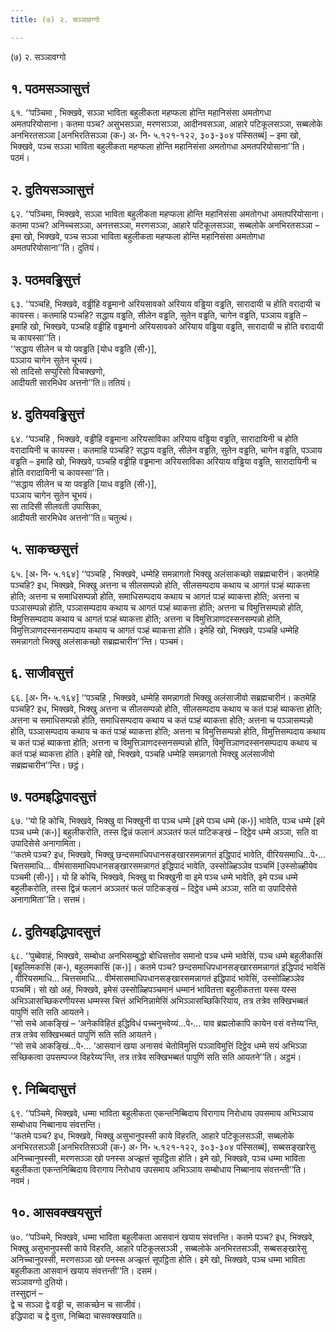 ```yaml
---
title: (७) २. सञ्ञावग्गो

---
```

(७) २. सञ्ञावग्गो  


## १. पठमसञ्ञासुत्तं

६१. ‘‘पञ्चिमा , भिक्खवे, सञ्ञा भाविता बहुलीकता महप्फला होन्ति महानिसंसा अमतोगधा अमतपरियोसाना। कतमा पञ्च? असुभसञ्ञा, मरणसञ्ञा, आदीनवसञ्ञा, आहारे पटिकूलसञ्ञा, सब्बलोके अनभिरतसञ्ञा [अनभिरतिसञ्ञा (क॰) अ॰ नि॰ ५.१२१-१२२, ३०३-३०४ पस्सितब्बं] – इमा खो, भिक्खवे, पञ्च सञ्ञा भाविता बहुलीकता महप्फला होन्ति महानिसंसा अमतोगधा अमतपरियोसाना’’ति। पठमं।  


## २. दुतियसञ्ञासुत्तं

६२. ‘‘पञ्चिमा, भिक्खवे, सञ्ञा भाविता बहुलीकता महप्फला होन्ति महानिसंसा अमतोगधा अमतपरियोसाना। कतमा पञ्च? अनिच्चसञ्ञा, अनत्तसञ्ञा, मरणसञ्ञा, आहारे पटिकूलसञ्ञा, सब्बलोके अनभिरतसञ्ञा – इमा खो, भिक्खवे, पञ्च सञ्ञा भाविता बहुलीकता महप्फला होन्ति महानिसंसा अमतोगधा अमतपरियोसाना’’ति। दुतियं।  


## ३. पठमवड्ढिसुत्तं

६३. ‘‘पञ्चहि, भिक्खवे, वड्ढीहि वड्ढमानो अरियसावको अरियाय वड्ढिया वड्ढति, सारादायी च होति वरादायी च कायस्स। कतमाहि पञ्चहि? सद्धाय वड्ढति, सीलेन वड्ढति, सुतेन वड्ढति, चागेन वड्ढति, पञ्ञाय वड्ढति – इमाहि खो, भिक्खवे, पञ्चहि वड्ढीहि वड्ढमानो अरियसावको अरियाय वड्ढिया वड्ढति, सारादायी च होति वरादायी च कायस्सा’’ति।  
‘‘सद्धाय सीलेन च यो पवड्ढति [योध वड्ढति (सी॰)],  
पञ्ञाय चागेन सुतेन चूभयं।  
सो तादिसो सप्पुरिसो विचक्खणो,  
आदीयती सारमिधेव अत्तनो’’ति॥ ततियं।  


## ४. दुतियवड्ढिसुत्तं

६४. ‘‘पञ्चहि , भिक्खवे, वड्ढीहि वड्ढमाना अरियसाविका अरियाय वड्ढिया वड्ढति, सारादायिनी च होति वरादायिनी च कायस्स। कतमाहि पञ्चहि? सद्धाय वड्ढति, सीलेन वड्ढति, सुतेन वड्ढति, चागेन वड्ढति, पञ्ञाय वड्ढति – इमाहि खो, भिक्खवे, पञ्चहि वड्ढीहि वड्ढमाना अरियसाविका अरियाय वड्ढिया वड्ढति, सारादायिनी च होति वरादायिनी च कायस्सा’’ति।  
‘‘सद्धाय सीलेन च या पवड्ढति [याध वड्ढति (सी॰)],  
पञ्ञाय चागेन सुतेन चूभयं।  
सा तादिसी सीलवती उपासिका,  
आदीयती सारमिधेव अत्तनो’’ति॥ चतुत्थं।  


## ५. साकच्छसुत्तं

६५. [अ॰ नि॰ ५.१६४] ‘‘पञ्चहि , भिक्खवे, धम्मेहि समन्नागतो भिक्खु अलंसाकच्छो सब्रह्मचारीनं। कतमेहि पञ्चहि? इध, भिक्खवे, भिक्खु अत्तना च सीलसम्पन्नो होति, सीलसम्पदाय कथाय च आगतं पञ्हं ब्याकत्ता होति; अत्तना च समाधिसम्पन्नो होति, समाधिसम्पदाय कथाय च आगतं पञ्हं ब्याकत्ता होति; अत्तना च पञ्ञासम्पन्नो होति, पञ्ञासम्पदाय कथाय च आगतं पञ्हं ब्याकत्ता होति; अत्तना च विमुत्तिसम्पन्नो होति, विमुत्तिसम्पदाय कथाय च आगतं पञ्हं ब्याकत्ता होति; अत्तना च विमुत्तिञाणदस्सनसम्पन्नो होति, विमुत्तिञाणदस्सनसम्पदाय कथाय च आगतं पञ्हं ब्याकत्ता होति। इमेहि खो, भिक्खवे, पञ्चहि धम्मेहि समन्नागतो भिक्खु अलंसाकच्छो सब्रह्मचारीन’’न्ति। पञ्चमं।  


## ६. साजीवसुत्तं

६६. [अ॰ नि॰ ५.१६४] ‘‘पञ्चहि , भिक्खवे, धम्मेहि समन्नागतो भिक्खु अलंसाजीवो सब्रह्मचारीनं। कतमेहि पञ्चहि? इध, भिक्खवे, भिक्खु अत्तना च सीलसम्पन्नो होति, सीलसम्पदाय कथाय च कतं पञ्हं ब्याकत्ता होति; अत्तना च समाधिसम्पन्नो होति, समाधिसम्पदाय कथाय च कतं पञ्हं ब्याकत्ता होति; अत्तना च पञ्ञासम्पन्नो होति, पञ्ञासम्पदाय कथाय च कतं पञ्हं ब्याकत्ता होति; अत्तना च विमुत्तिसम्पन्नो होति, विमुत्तिसम्पदाय कथाय च कतं पञ्हं ब्याकत्ता होति; अत्तना च विमुत्तिञाणदस्सनसम्पन्नो होति, विमुत्तिञाणदस्सनसम्पदाय कथाय च कतं पञ्हं ब्याकत्ता होति। इमेहि खो, भिक्खवे, पञ्चहि धम्मेहि समन्नागतो भिक्खु अलंसाजीवो सब्रह्मचारीन’’न्ति। छट्ठं।  


## ७. पठमइद्धिपादसुत्तं

६७. ‘‘यो हि कोचि, भिक्खवे, भिक्खु वा भिक्खुनी वा पञ्च धम्मे [इमे पञ्च धम्मे (क॰)] भावेति, पञ्च धम्मे [इमे पञ्च धम्मे (क॰)] बहुलीकरोति, तस्स द्विन्नं फलानं अञ्ञतरं फलं पाटिकङ्खं – दिट्ठेव धम्मे अञ्ञा, सति वा उपादिसेसे अनागामिता।  
‘‘कतमे पञ्च? इध, भिक्खवे, भिक्खु छन्दसमाधिपधानसङ्खारसमन्नागतं इद्धिपादं भावेति, वीरियसमाधि…पे॰… चित्तसमाधि… वीमंसासमाधिपधानसङ्खारसमन्नागतं इद्धिपादं भावेति, उस्सोळ्हिञ्ञेव पञ्चमिं [उस्सोळ्हीयेव पञ्चमी (सी॰)]। यो हि कोचि, भिक्खवे, भिक्खु वा भिक्खुनी वा इमे पञ्च धम्मे भावेति, इमे पञ्च धम्मे बहुलीकरोति, तस्स द्विन्नं फलानं अञ्ञतरं फलं पाटिकङ्खं – दिट्ठेव धम्मे अञ्ञा, सति वा उपादिसेसे अनागामिता’’ति। सत्तमं।  


## ८. दुतियइद्धिपादसुत्तं

६८. ‘‘पुब्बेवाहं, भिक्खवे, सम्बोधा अनभिसम्बुद्धो बोधिसत्तोव समानो पञ्च धम्मे भावेसिं, पञ्च धम्मे बहुलीकासिं [बहुलिमकासिं (क॰), बहुलमकासिं (क॰)]। कतमे पञ्च? छन्दसमाधिपधानसङ्खारसमन्नागतं इद्धिपादं भावेसिं , वीरियसमाधि… चित्तसमाधि… वीमंसासमाधिपधानसङ्खारसमन्नागतं इद्धिपादं भावेसिं, उस्सोळ्हिञ्ञेव पञ्चमिं। सो खो अहं, भिक्खवे, इमेसं उस्सोळ्हिपञ्चमानं धम्मानं भावितत्ता बहुलीकतत्ता यस्स यस्स अभिञ्ञासच्छिकरणीयस्स धम्मस्स चित्तं अभिनिन्नामेसिं अभिञ्ञासच्छिकिरियाय, तत्र तत्रेव सक्खिभब्बतं पापुणिं सति सति आयतने।  
‘‘सो सचे आकङ्खिं – ‘अनेकविहितं इद्धिविधं पच्चनुभवेय्यं…पे॰… याव ब्रह्मलोकापि कायेन वसं वत्तेय्य’न्ति, तत्र तत्रेव सक्खिभब्बतं पापुणिं सति सति आयतने।  
‘‘सो सचे आकङ्खिं…पे॰… ‘आसवानं खया अनासवं चेतोविमुत्तिं पञ्ञाविमुत्तिं दिट्ठेव धम्मे सयं अभिञ्ञा सच्छिकत्वा उपसम्पज्ज विहरेय्य’न्ति, तत्र तत्रेव सक्खिभब्बतं पापुणिं सति सति आयतने’’ति। अट्ठमं।  


## ९. निब्बिदासुत्तं

६९. ‘‘पञ्चिमे, भिक्खवे, धम्मा भाविता बहुलीकता एकन्तनिब्बिदाय विरागाय निरोधाय उपसमाय अभिञ्ञाय सम्बोधाय निब्बानाय संवत्तन्ति।  
‘‘कतमे पञ्च? इध, भिक्खवे, भिक्खु असुभानुपस्सी काये विहरति, आहारे पटिकूलसञ्ञी, सब्बलोके अनभिरतसञ्ञी [अनभिरतिसञ्ञी (क॰) अ॰ नि॰ ५.१२१-१२२, ३०३-३०४ पस्सितब्बं], सब्बसङ्खारेसु अनिच्चानुपस्सी, मरणसञ्ञा खो पनस्स अज्झत्तं सूपट्ठिता होति। इमे खो, भिक्खवे, पञ्च धम्मा भाविता बहुलीकता एकन्तनिब्बिदाय विरागाय निरोधाय उपसमाय अभिञ्ञाय सम्बोधाय निब्बानाय संवत्तन्ती’’ति। नवमं।  


## १०. आसवक्खयसुत्तं

७०. ‘‘पञ्चिमे, भिक्खवे, धम्मा भाविता बहुलीकता आसवानं खयाय संवत्तन्ति। कतमे पञ्च? इध, भिक्खवे, भिक्खु असुभानुपस्सी काये विहरति, आहारे पटिकूलसञ्ञी , सब्बलोके अनभिरतसञ्ञी, सब्बसङ्खारेसु अनिच्चानुपस्सी, मरणसञ्ञा खो पनस्स अज्झत्तं सूपट्ठिता होति। इमे खो, भिक्खवे, पञ्च धम्मा भाविता बहुलीकता आसवानं खयाय संवत्तन्ती’’ति। दसमं।  
सञ्ञावग्गो दुतियो।  
तस्सुद्दानं –  
द्वे च सञ्ञा द्वे वड्ढी च, साकच्छेन च साजीवं।  
इद्धिपादा च द्वे वुत्ता, निब्बिदा चासवक्खयाति॥  